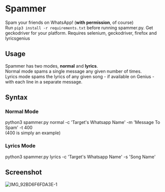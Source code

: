 # Spammer
Spam your friends on WhatsApp! (**with permission**, of course)        
Run `pip3 install -r requirements.txt` before running spammer.py.
Get geckodriver for your platform.
Requires selenium, geckodriver, firefox and lyricsgenius        

## Usage 

Spammer has two modes, **normal** and **lyrics**.    
Normal mode spams a single message any given number of times.     
Lyrics mode spams the lyrics of any given song - if available on Genius - with each line in a separate message.   

## Syntax

### Normal Mode
python3 spammer.py normal -c 'Target's Whatsapp Name' -m 'Message To Spam' -t 400           
(400 is simply an example)

### Lyrics Mode
python3 spammer.py lyrics -c 'Target's Whatsapp Name' -s 'Song Name'

## Screenshot
![IMG_92BD6F6FDA3E-1](https://user-images.githubusercontent.com/59250093/114888511-edc52c00-9e26-11eb-92b6-f9373ce37f16.jpeg)
